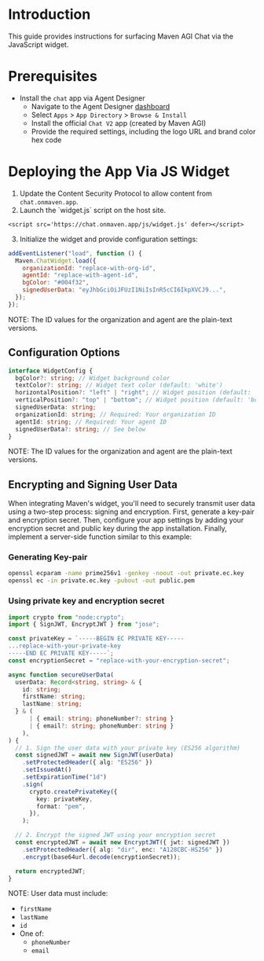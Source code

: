 # Introduction

This guide provides instructions for surfacing Maven AGI Chat via the JavaScript widget.

# Prerequisites

- Install the `chat` app via Agent Designer
  - Navigate to the Agent Designer [dashboard](https://app.mavenagi.com/dashboard)
  - Select `Apps` \> `App Directory` \> `Browse & Install`
  - Install the official `Chat V2` app (created by Maven AGI)
  - Provide the required settings, including the logo URL and brand color hex code

# Deploying the App Via JS Widget

1. Update the Content Security Protocol to allow content from `chat.onmaven.app`.
2. Launch the \`widget.js\` script on the host site.

```
<script src='https://chat.onmaven.app/js/widget.js' defer></script>
```

3. Initialize the widget and provide configuration settings:

```javascript
addEventListener("load", function () {
  Maven.ChatWidget.load({
    organizationId: "replace-with-org-id",
    agentId: "replace-with-agent-id",
    bgColor: "#004f32",
    signedUserData: "eyJhbGciOiJFUzI1NiIsInR5cCI6IkpXVCJ9...",
  });
});
```

NOTE: The ID values for the organization and agent are the plain-text versions.

## Configuration Options

```typescript
interface WidgetConfig {
  bgColor?: string; // Widget background color
  textColor?: string; // Widget text color (default: 'white')
  horizontalPosition?: "left" | "right"; // Widget position (default: 'right')
  verticalPosition?: "top" | "bottom"; // Widget position (default: 'bottom')
  signedUserData: string;
  organizationId: string; // Required: Your organization ID
  agentId: string; // Required: Your agent ID
  signedUserData?: string; // See below
}
```

NOTE: The ID values for the organization and agent are the plain-text versions.

## Encrypting and Signing User Data

When integrating Maven's widget, you'll need to securely transmit user data using a two-step process: signing and encryption. First, generate a key-pair and encryption secret. Then, configure your app settings by adding your encryption secret and public key during the app installation. Finally, implement a server-side function similar to this example:

### Generating Key-pair

```bash
openssl ecparam -name prime256v1 -genkey -noout -out private.ec.key
openssl ec -in private.ec.key -pubout -out public.pem
```

### Using private key and encryption secret

```typescript
import crypto from "node:crypto";
import { SignJWT, EncryptJWT } from "jose";

const privateKey = `-----BEGIN EC PRIVATE KEY-----
...replace-with-your-private-key
-----END EC PRIVATE KEY-----`;
const encryptionSecret = "replace-with-your-encryption-secret";

async function secureUserData(
  userData: Record<string, string> & {
    id: string;
    firstName: string;
    lastName: string;
  } & (
      | { email: string; phoneNumber?: string }
      | { email?: string; phoneNumber: string }
    ),
) {
  // 1. Sign the user data with your private key (ES256 algorithm)
  const signedJWT = await new SignJWT(userData)
    .setProtectedHeader({ alg: "ES256" })
    .setIssuedAt()
    .setExpirationTime("1d")
    .sign(
      crypto.createPrivateKey({
        key: privateKey,
        format: "pem",
      }),
    );

  // 2. Encrypt the signed JWT using your encryption secret
  const encryptedJWT = await new EncryptJWT({ jwt: signedJWT })
    .setProtectedHeader({ alg: "dir", enc: "A128CBC-HS256" })
    .encrypt(base64url.decode(encryptionSecret));

  return encryptedJWT;
}
```

NOTE: User data must include:

- `firstName`
- `lastName`
- `id`
- One of:
  - `phoneNumber`
  - `email`
